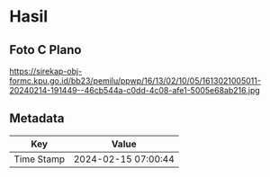 # Hasil

## Foto C Plano

https://sirekap-obj-formc.kpu.go.id/bb23/pemilu/ppwp/16/13/02/10/05/1613021005011-20240214-191449--46cb544a-c0dd-4c08-afe1-5005e68ab216.jpg


## Metadata

| Key        | Value               |
| ---------- | ------------------- |
| Time Stamp | 2024-02-15 07:00:44 |



